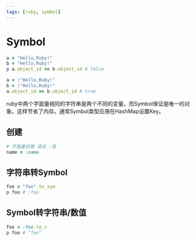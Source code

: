 ```yaml
---
tags: [ruby, symbol]
---
```

# Symbol

```ruby
a = "Hello,Ruby!"
b = "Hello,Ruby!"
p a.object_id == b.object_id # false

a = :"Hello,Ruby!"
b = :"Hello,Ruby!"
a.object_id == b.object_id # true
```

ruby中两个字面量相同的字符串是两个不同的变量。而Symbol保证是唯一的对象。这样节省了内存。通常Symbol类型应用在HashMap设置Key。

## 创建

```ruby
# 字面量创建 语法 :值
name = :name
```

## 字符串转Symbol

```ruby
foo = "foo".to_sym
p foo # :foo
```


## Symbol转字符串/数值

```ruby
foo = :foo.to_s
p foo # "foo"
```
